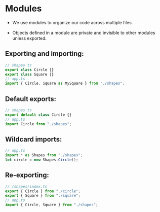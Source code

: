# Modules

- We use modules to organize our code across multiple ﬁles.

- Objects deﬁned in a module are private and invisible to other modules unless exported.

## Exporting and importing:

```ts
// shapes.ts
export class Circle {}
export class Square {}
// app.ts
import { Circle, Square as MySquare } from "./shapes";
```

## Default exports:

```ts
// shapes.ts
export default class Circle {}
// app.ts
import Circle from "./shapes";
```

## Wildcard imports:

```ts
// app.ts
import * as Shapes from "./shapes";
let circle = new Shapes.Circle();
```

## Re-exporting:

```ts
// /shapes/index.ts
export { Circle } from "./circle";
export { Square } from "./square";
// app.ts
import { Circle, Square } from "./shapes";
```

